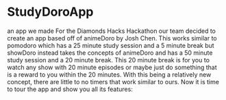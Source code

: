 # StudyDoroApp
an app we made
 For the Diamonds Hacks Hackathon our team decided to create an app based off of animeDoro by Josh Chen. This works similar to pomodoro which has a 25 minute study session and a 5 minute break but showDoro instead takes the concepts of animeDoro and has a 50 minute study session and a 20 minute break. This 20 minute break is for you to watch any show with 20 minute episodes or maybe just do something that is a reward to you within the 20 minutes. With this being a relatively new concept, there are little to no timers that work similar to ours. Now it is time to tour the app and show you all its features:
